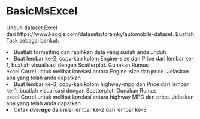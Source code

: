 # BasicMsExcel

<p>Unduh dataset Excel dari https://www.kaggle.com/datasets/toramky/automobile-dataset. Buatlah Task sebagai berikut:</p>
<li>    Buatlah formatting dan rapihkan data yang sudah anda unduh </li>
<li>    Buat lembar ke-2, copy-kan kolom Engine-size dan Price dari lembar ke-1, buatlah visualisasi dengan Scatterplot. Gunakan Rumus excel Correl untuk melihat korelasi antara Engine-size dan price. Jelaskan apa yang telah anda dapatkan </li>
<li>    Buat lembar ke-3, copy-kan kolom highway-mpg dan Price dari lembar ke-1, buatlah visualisasi dengan Scatterplot. Gunakan Rumus excel Correl untuk melihat korelasi antara highway MPG dan price. Jelaskan apa yang telah anda dapatkan </li>
<li>    Cetak <i><b>average</i></b> dari nilai lembar ke-2 dan lembar ke-3 </li>
